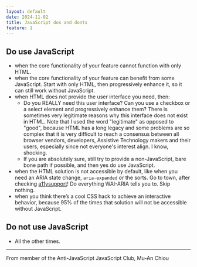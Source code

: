 ```yaml
---
layout: default
date: 2024-11-02
title: JavaScript dos and donts
feature: 1
---
```


## Do use JavaScript

- when the core functionality of your feature cannot function with only HTML.
- when the core functionality of your feature can benefit from some JavaScript. Start with only HTML, then  progressively enhance it, so it can still work without JavaScript.
- when HTML does not provide the user interface you need, then:
    - Do you REALLY need this user interface? Can you use a checkbox or a select element and progressively enhance them? There is sometimes very legitimate reasons why this interface does not exist in HTML. Note that I used the word "legitimate" as opposed to "good", because HTML has a long legacy and some problems are so complex that it is very difficult to reach a consensus between all browser vendors, developers, Assistive Technology makers and their users, especially since not everyone's interest align. I know, shocking.
    - If you are absolutely sure, still try to provide a non-JavaScript, bare bone path if possible, and then yes do use JavaScript.
- when the HTML solution is not accessible by default, like when you need an ARIA state change, `aria-expanded` or the sorts. Go to town, after checking [a11ysupport](http://a11ysupport.io)! Do everything WAI-ARIA tells you to. Skip nothing.
- when you think there’s a cool CSS hack to achieve an interactive behavior, because 95% of the times that solution will not be accessible without JavaScript.

## Do not use JavaScript

- All the other times.

---

From member of the Anti-JavaScript JavaScript Club,
Mu-An Chiou
